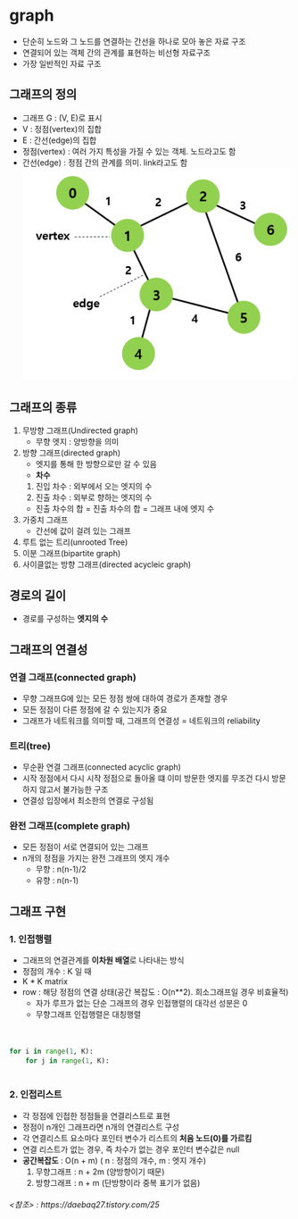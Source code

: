 # graph
- 단순히 노드와 그 노드를 연결하는 간선을 하나로 모아 놓은 자료 구조
- 연결되어 있는 객체 간의 관계를 표현하는 비선형 자료구조
- 가장 일반적인 자료 구조

## 그래프의 정의
- 그래프 G : (V, E)로 표시 
- V : 정점(vertex)의 집합
- E : 간선(edge)의 집합
- 정점(vertex) : 여러 가지 특성을 가질 수 있는 객체. 노드라고도 함
- 간선(edge) : 정점 간의 관계를 의미. link라고도 함
![Alt text](../../img/graph.png)
  
## 그래프의 종류
1. 무방향 그래프(Undirected graph)
   - 무향 엣지 : 양방향을 의미
2. 방향 그래프(directed graph)
   - 엣지를 통해 한 방향으로만 갈 수 있음
   - **차수**
    1. 진입 차수 : 외부에서 오는 엣지의 수
    2. 진출 차수 : 외부로 향하는 엣지의 수
    - 진출 차수의 합 = 진출 차수의 합 = 그래프 내에 엣지 수
3. 가중치 그래프
   - 간선에 값이 걸려 있는 그래프
4. 루트 없는 트리(unrooted Tree)
5. 이분 그래프(bipartite graph)
6. 사이클없는 방향 그래프(directed acycleic graph)

## 경로의 길이
- 경로를 구성하는 **엣지의 수**

## 그래프의 연결성
### 연결 그래프(connected graph)
- 무향 그래프G에 있는 모든 정점 쌍에 대하여 경로가 존재할 경우
- 모든 정점이 다른 정점에 갈 수 있는지가 중요
- 그래프가 네트워크를 의미할 때, 그래프의 연결성 = 네트워크의 reliability

### 트리(tree)
- 무순환 연결 그래프(connected acyclic graph)
- 시작 정점에서 다시 시작 정점으로 돌아올 떄 이미 방문한 엣지를 무조건 다시 방문하지 않고서 불가능한 구조
- 연결성 입장에서 최소한의 연결로 구성됨

### 완전 그래프(complete graph)
- 모든 정점이 서로 연결되어 있는 그래프
- n개의 정점을 가지는 완전 그래프의 엣지 개수
    - 무향 : n(n-1)/2
    - 유향 : n(n-1)
    
## 그래프 구현
### 1. 인접행렬
- 그래프의 연결관계를 **이차원 배열**로 나타내는 방식 
- 정점의 개수 : K 일 때
- K * K matrix
- row : 해당 정점의 연결 상태(공간 복잡도 : O(n**2). 희소그래프일 경우 비효율적)
    - 자가 루프가 없는 단순 그래프의 경우 인접행렬의 대각선 성분은 0
    - 무향그래프 인접행렬은 대칭행렬
```python


for i in range(1, K):
    for j in range(1, K):
        

```

### 2. 인접리스트
- 각 정점에 인접한 정점들을 연결리스트로 표현
- 정점이 n개인 그래프라면 n개의 연결리스트 구성
- 각 연결리스트 요소마다 포인터 변수가 리스트의 **처음 노드(0)를 가르킴**
- 연결 리스트가 없는 경우, 즉 차수가 없는 경우 포인터 변수값은 null
- **공간복잡도** : O(n + m) ( n : 정점의 개수, m : 엣지 개수)
    1. 무향그래프 : n + 2m (양방향이기 때문)
    2. 방향그래프 : n + m (단방향이라 중복 표기가 없음)

    
<h6><참조> : https://daebaq27.tistory.com/25 </h6>